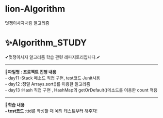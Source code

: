 # lion-Algorithm
멋쟁이사자처럼 알고리즘
# ✨Algorithm_STUDY
✔멋쟁이사자 알고리즘 학습 관련 레파지토리입니다.✔
<hr>
<b>📝파일명 : 프로젝트 진행 내용</b><br>
- day11 :Stack 메소드 직접 구현, test코드 Junit사용 <br>
- day12 :정렬 Arrays.sort()를 이용한 알고리즘 <br>
- day13 :Hash 직접 구현 , HashMap의 getOrDefault()메소드를 이용한 count 적용<br>

<hr>
<b>🎈학습 내용</b><br>
<b>- test코드</b> :ttd를 작성할 때 예외 테스트부터 해주자!<br>


